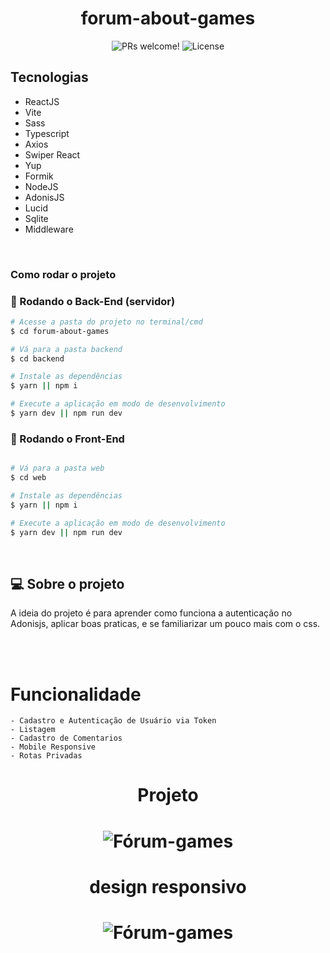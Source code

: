 <h1 align="center">
  forum-about-games
</h1>

<p align="center">
 <img src="https://img.shields.io/static/v1?label=PRs&message=welcome&color=49AA26&labelColor=000000" alt="PRs welcome!" />

  <img alt="License" src="https://img.shields.io/static/v1?label=license&message=MIT&color=49AA26&labelColor=000000">
</p>

## Tecnologias

- ReactJS
- Vite
- Sass
- Typescript
- Axios
- Swiper React
- Yup
- Formik
- NodeJS
- AdonisJS
- Lucid
- Sqlite
- Middleware

</br>

### Como rodar o projeto

### 🎲 Rodando o Back-End (servidor)

```bash
# Acesse a pasta do projeto no terminal/cmd
$ cd forum-about-games

# Vá para a pasta backend
$ cd backend

# Instale as dependências
$ yarn || npm i

# Execute a aplicação em modo de desenvolvimento
$ yarn dev || npm run dev

```

### 🎲 Rodando o Front-End

```bash

# Vá para a pasta web
$ cd web

# Instale as dependências
$ yarn || npm i

# Execute a aplicação em modo de desenvolvimento
$ yarn dev || npm run dev

```

</br>

## 💻 Sobre o projeto

<p>
    A ideia do projeto é para aprender como funciona a autenticação no Adonisjs, aplicar boas praticas, e se familiarizar um pouco mais com o css.
</p>

</br>

</br>

# Funcionalidade
    - Cadastro e Autenticação de Usuário via Token
    - Listagem
    - Cadastro de Comentarios
    - Mobile Responsive
    - Rotas Privadas

<h1 align="center"> 
	Projeto
</h1>

<h1 align="center">
  <img alt="Fórum-games" title="#Fórum-games" src="./web/src/img/ice_video_20220830-212148_edit_0.gif" />
</h1>

<h1 align="center"> 
	design responsivo
</h1>

<h1 align="center">
  <img alt="Fórum-games" title="#Fórum-games" src="./web/src/img/ice_video_20220830-214948_edit_0.gif" />
</h1>
